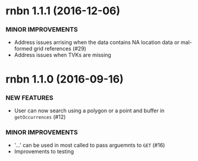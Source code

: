 rnbn 1.1.1 (2016-12-06)
=========================

### MINOR IMPROVEMENTS

* Address issues arrising when the data contains NA location data or mal-formed grid references (#29)
* Address issues when TVKs are missing

rnbn 1.1.0 (2016-09-16)
=========================
    
### NEW FEATURES

* User can now search using a polygon or a point and buffer in `getOccurrences` (#12)

### MINOR IMPROVEMENTS

* '...' can be used in most called to pass arguemnts to `GET` (#16)
* Improvements to testing